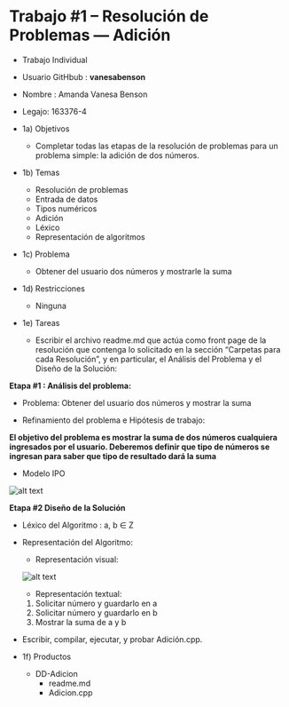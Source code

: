# Trabajo #1 – Resolución de Problemas — Adición #

* Trabajo Individual

* Usuario GitHbub : **vanesabenson**

* Nombre : Amanda Vanesa Benson

* Legajo: 163376-4


*   1a)  Objetivos
    * Completar todas las etapas de la resolución de problemas para un problema simple: la adición de dos números.

*   1b) Temas
    * Resolución de problemas
    * Entrada de datos
    * Tipos numéricos
    * Adición
    * Léxico
    * Representación de algoritmos

*   1c) Problema
    * Obtener del usuario dos números y mostrarle la suma

*   1d) Restricciones
    * Ninguna

*   1e) Tareas
    * Escribir el archivo readme.md que actúa como front page de la resolución que contenga lo solicitado en la sección “Carpetas para cada Resolución”, y en particular, el Análisis del Problema y el Diseño de la Solución:

**Etapa #1 : Análisis del problema:**
 * Problema: Obtener del usuario dos números y mostrar la suma 
 
 * Refinamiento del problema e Hipótesis de trabajo:

 **El objetivo del problema es mostrar la suma de dos números cualquiera ingresados por el usuario. Deberemos definir que tipo de números se ingresan para saber que tipo de resultado dará la suma**
 
 
 * Modelo IPO 
 
  ![alt text](https://github.com/vanesabenson/AED/blob/master/01-Adicion/Images/ipo_image.png)
      
      
 **Etapa #2 Diseño de la Solución**

 * Léxico del Algoritmo :   a, b ∈ Z
   
   
 * Representación del Algoritmo: 

    * Representación visual:
 
    ![alt text](https://github.com/vanesabenson/AED/blob/master/01-Adicion/Images/diagrama.png)
 
    * Representación textual:
    
    
    1) Solicitar número y guardarlo en a
    2) Solicitar número y guardarlo en b
    3) Mostrar la suma de a y b 

* Escribir, compilar, ejecutar, y probar Adición.cpp.

  
*    1f) Productos
     * DD-Adicion
       * readme.md
       * Adicion.cpp
       
       
  
  

  

